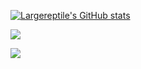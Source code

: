 [![Largereptile's GitHub stats](https://github-readme-stats.vercel.app/api?username=largereptile,theme=gruvbox)](https://github.com/anuraghazra/github-readme-stats)


![](https://komarev.com/ghpvc/?username=largereptile&style=flat-square&color=blue)

![](https://hit.yhype.me/github/profile?user_id=22501149)
